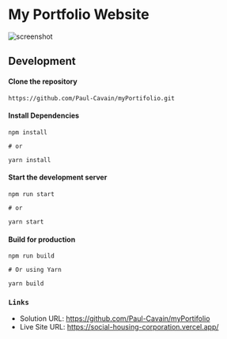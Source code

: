 # My Portfolio Website

![screenshot ](https://github.com/user-attachments/assets/ef2742dc-0e42-4cc0-bdff-7fbac057bbb8)

## Development

#### Clone the repository

    https://github.com/Paul-Cavain/myPortifolio.git

#### Install Dependencies
    npm install
    
    # or
    
    yarn install

#### Start the development server
    npm run start

    # or

    yarn start

#### Build for production
    npm run build

    # Or using Yarn

    yarn build

### `Links`

- Solution URL: https://github.com/Paul-Cavain/myPortifolio
- Live Site URL: https://social-housing-corporation.vercel.app/
